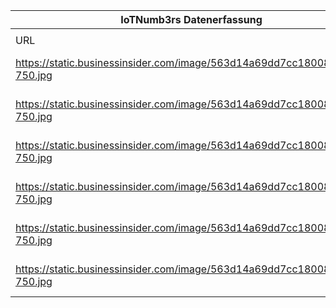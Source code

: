 |IoTNumb3rs Datenerfassung|||||||||||
| ---- | ---- | ---- | ---- | ---- | ---- | ---- | ---- | ---- | ---- | ---- |
||||||||||||
|URL|home_url|filename|device_class|device_count|market_class|market_volume|prognosis_year|publication_year|authorship_class|Dropbox folder|
|https://static.businessinsider.com/image/563d14a69dd7cc18008c818a-750.jpg|https://www.businessinsider.com/bi-intelligence-34-billion-connected-devices-2020-2015-11?IR=T|file17_563d14a69dd7cc18008c818a-750.jpg|device|12500000000|||2015|2015|scientist|Pattoho/20181122-1800|
|https://static.businessinsider.com/image/563d14a69dd7cc18008c818a-750.jpg|https://www.businessinsider.com/bi-intelligence-34-billion-connected-devices-2020-2015-11?IR=T|file17_563d14a69dd7cc18008c818a-750.jpg|device|15000000000|||2016|||Pattoho/20181122-1800|
|https://static.businessinsider.com/image/563d14a69dd7cc18008c818a-750.jpg|https://www.businessinsider.com/bi-intelligence-34-billion-connected-devices-2020-2015-11?IR=T|file17_563d14a69dd7cc18008c818a-750.jpg|device|17500000000|||2017|||Pattoho/20181122-1800|
|https://static.businessinsider.com/image/563d14a69dd7cc18008c818a-750.jpg|https://www.businessinsider.com/bi-intelligence-34-billion-connected-devices-2020-2015-11?IR=T|file17_563d14a69dd7cc18008c818a-750.jpg|device|20000000000|||2018|||Pattoho/20181122-1800|
|https://static.businessinsider.com/image/563d14a69dd7cc18008c818a-750.jpg|https://www.businessinsider.com/bi-intelligence-34-billion-connected-devices-2020-2015-11?IR=T|file17_563d14a69dd7cc18008c818a-750.jpg|device|22500000000|||2019|||Pattoho/20181122-1800|
|https://static.businessinsider.com/image/563d14a69dd7cc18008c818a-750.jpg|https://www.businessinsider.com/bi-intelligence-34-billion-connected-devices-2020-2015-11?IR=T|file17_563d14a69dd7cc18008c818a-750.jpg|device|34000000000|||2020|||Pattoho/20181122-1800|
